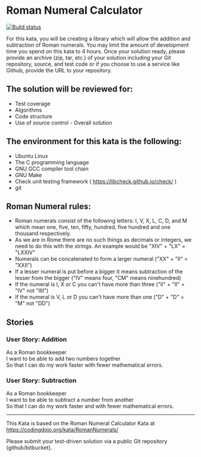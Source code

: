 # Roman Numeral Calculator

[![Build status](https://github.com/schmonz/c-roman-numeral-kata/actions/workflows/c-cpp.yml/badge.svg)](https://github.com/schmonz/c-roman-numeral-kata/actions/workflows/c-cpp.yml)

For this kata, you will be creating a library which will allow the
addition and subtraction of Roman numerals. You may limit the amount of
development time you spend on this kata to 4 hours. Once your solution
ready, please provide an archive (zip, tar, etc.) of your solution
including your Git repository, source, and test code or if you choose to
use a service like Github, provide the URL to your repository.

## The solution will be reviewed for:

- Test coverage
- Algorithms
- Code structure
- Use of source control - Overall solution

## The environment for this kata is the following:

- Ubuntu Linux
- The C programming language
- GNU GCC compiler tool chain
- GNU Make
- Check unit testing framework ( https://libcheck.github.io/check/ )
- git

## Roman Numeral rules:

- Roman numerals consist of the following letters: I, V, X, L, C, D, and
  M which mean one, five, ten, fifty, hundred, five hundred and one
  thousand respectively.
- As we are in Rome there are no such things as decimals or integers, we
  need to do this with the strings. An example would be "XIV" + "LX" =
  "LXXIV"
- Numerals can be concatenated to form a larger numeral ("XX" +
  "II" = "XXII")
- If a lesser numeral is put before a bigger it means subtraction of the
  lesser from the bigger ("IV" means four, "CM" means ninehundred)
- If the numeral is I, X or C you can't have more than three ("II" +
  "II" = "IV" not "IIII")
- If the numeral is V, L or D you can't have more than one ("D" + "D" =
  "M" not "DD")
 
## Stories

### User Story: Addition

As a Roman bookkeeper  
I want to be able to add two numbers together  
So that I can do my work faster with fewer mathematical errors.

### User Story: Subtraction

As a Roman bookkeeper  
I want to be able to subtract a number from another  
So that I can do my work faster and with fewer mathematical errors.

-----

This Kata is based on the Roman Numeral Calculator Kata at
<https://codingdojo.org/kata/RomanNumerals/>

Please submit your test-driven solution via a public Git repository
(github/bitbucket).

